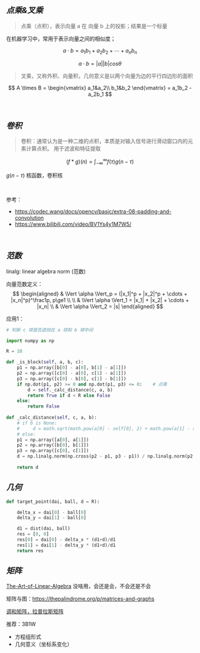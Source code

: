 

</br>

## _点乘&叉乘_

> 点乘（点积），表示向量 a 在 向量 b 上的投影；结果是一个标量

在机器学习中，常用于表示向量之间的相似度；

$$ a \cdot b = a_1b_1 + a_2b_2 + \cdots + a_nb_n$$

$$ a \cdot b = |a| |b| cos \theta$$


> 叉乘，又称外积、向量积，几何意义是以两个向量为边的平行四边形的面积

$$
A \times B = 
\begin{vmatrix}
a_1&a_2\\
b_1&b_2
\end{vmatrix}
= a_1b_2 - a_2b_1
$$


</br>

## _卷积_

> 卷积：通常认为是一种二维的点积，本质是对输入信号进行滑动窗口内的元素计算点积。 用于滤波和特征提取

$$ (f*g)(n) = \int_{-\infty}^{\infty}f(\tau)g(n-\tau)$$

$g(n-\tau)$ 核函数，卷积核

</br>

参考：
- https://codec.wang/docs/opencv/basic/extra-08-padding-and-convolution
- https://www.bilibili.com/video/BV1Ys4y1M7W5/

</br>

## _范数_

linalg: linear algebra norm (范数)

向量范数定义：
$$
\begin{aligned}
& \Vert \alpha \Vert_p = (|x_1|^p + |x_2|^p + \cdots + |x_n|^p)^\frac1p, p\ge1 \\ \\
& \Vert \alpha \Vert_1 = |x_1| + |x_2| + \cdots + |x_n| \\ 
& \Vert \alpha \Vert_2 = |s|
\end{aligned}
$$


应用1：

```python
# 判断 c 球是否遮挡在 a 球和 b 球中间

import numpy as np

R = 10

def _is_block(self, a, b, c):
    p1 = np.array([b[0] - a[0], b[1] - a[1]])
    p2 = np.array([c[0] - a[0], c[1] - a[1]])
    p3 = np.array([c[0] - b[0], c[1] - b[1]])
    if np.dot(p1, p2) >= 0 and np.dot(p1, p3) <= 0:    # 点乘
        d = self._calc_distance(c, a, b)
        return True if d < R else False
    else:
        return False
    
def _calc_distance(self, c, a, b):
    # if b is None:
    #     d = math.sqrt(math.pow(a[0] - self[0], 2) + math.pow(a[1] - self[1], 2))
    # else:
    p1 = np.array([a[0], a[1]])
    p2 = np.array([b[0], b[1]])
    p3 = np.array([c[0], c[1]])
    d = np.linalg.norm(np.cross(p2 - p1, p3 - p1)) / np.linalg.norm(p2 - p1) if np.linalg.norm(p2 - p1) > 0 else 0.0 # 叉乘
    
    return d
```

## _几何_

```python
def target_point(dai, ball, d = R):

    delta_x = dai[0] - ball[0]
    delta_y = dai[1] - ball[0]

    d1 = dist(dai, ball)
    res = [0, 0]
    res[0] = dai[0] - delta_x * (d1+d)/d1
    res[1] = dai[1] - delta_y * (d1+d)/d1
    return res
```

## _矩阵_


[The-Art-of-Linear-Algebra](https://github.com/kenjihiranabe/The-Art-of-Linear-Algebra) 没啥用，会还是会，不会还是不会

矩阵与图：https://thepalindrome.org/p/matrices-and-graphs

[调和矩阵，拉普拉斯矩阵](https://zh.wikipedia.org/zh-hans/%E8%B0%83%E5%92%8C%E7%9F%A9%E9%98%B5)

推荐：3B1W


- 方程组形式
- 几何意义（坐标系变化）